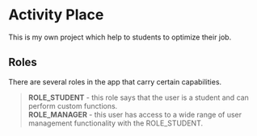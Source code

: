 # Activity Place
This is my own project which help to students to optimize their job.

## Roles
There are several roles in the app that carry certain capabilities. <br/>
> **ROLE_STUDENT** - this role says that the user is a student and can perform custom functions. <br/>
> **ROLE_MANAGER** - this user has access to a wide range of user management functionality with the ROLE_STUDENT.
